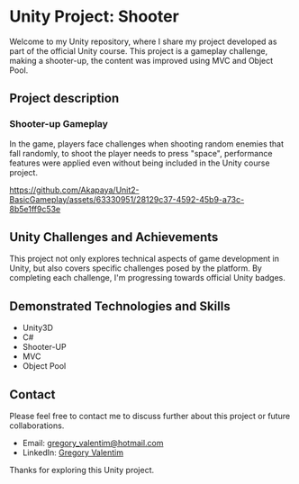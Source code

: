# Unity Project: Shooter

Welcome to my Unity repository, where I share my project developed as part of the official Unity course. This project is a gameplay challenge, making a shooter-up, the content was improved using MVC and Object Pool.

## Project description

### Shooter-up Gameplay
In the game, players face challenges when shooting random enemies that fall randomly, to shoot the player needs to press "space", performance features were applied even without being included in the Unity course project.

https://github.com/Akapaya/Unit2-BasicGameplay/assets/63330951/28129c37-4592-45b9-a73c-8b5e1ff9c53e

## Unity Challenges and Achievements
This project not only explores technical aspects of game development in Unity, but also covers specific challenges posed by the platform. By completing each challenge, I'm progressing towards official Unity badges.

## Demonstrated Technologies and Skills

- Unity3D
- C#
- Shooter-UP
- MVC
- Object Pool

## Contact

Please feel free to contact me to discuss further about this project or future collaborations.

- Email: gregory_valentim@hotmail.com
- LinkedIn: [Gregory Valentim](https://www.linkedin.com/in/gregory-valentim/)

Thanks for exploring this Unity project.
